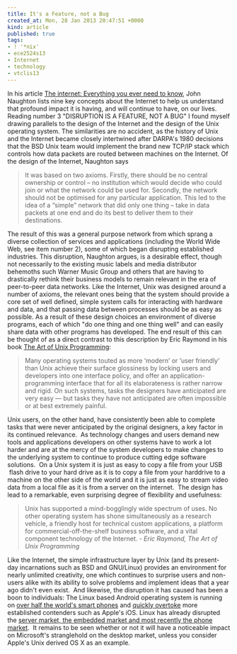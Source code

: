 ```yaml
---
title: It's a Feature, not a Bug
created_at: Mon, 28 Jan 2013 20:47:51 +0000
kind: article
published: true
tags:
- ! '*nix'
- ece2524s13
- Internet
- technology
- vtclis13
---
```


In his article
[The internet: Everything you ever need to know](http://www.guardian.co.uk/technology/2010/jun/20/internet-everything-need-to-know),
John Naughton lists nine key concepts about the Internet to help us
understand that profound impact it is having, and will continue to
have, on our lives. Reading number 3 "DISRUPTION IS A FEATURE, NOT A
BUG" I found myself drawing parallels to the design of the Internet
and the design of the Unix operating system. The similarities are no
accident, as the history of Unix and the Internet became closely
intertwined after DARPA's 1980 decisions that the BSD Unix team would
implement the brand new TCP/IP stack which controls how data packets
are routed between machines on the Internet.  Of the design of the
Internet, Naughton says

>  It was based on two axioms. Firstly, there should be no central
>  ownership or control – no institution which would decide who could
>  join or what the network could be used for. Secondly, the network
>  should not be optimised for any particular application. This led to
>  the idea of a “simple” network that did only one thing – take in
>  data packets at one end and do its best to deliver them to their
>  destinations.

<!-- more -->

The result of this was a general purpose
network from which sprang a diverse collection of services and
applications (including the World Wide Web, see item number 2), some
of which began disrupting established industries. This
disruption, Naughton argues, is a desirable effect, though not
necessarily to the existing music labels and media
distributor behemoths such Warner Music Group and others that are
having to drastically rethink their business models to remain relevant
in the era of peer-to-peer data networks. Like the Internet, Unix was
designed around a number of axioms, the relevant ones being that the
system should provide a core set of well defined, simple system calls
for interacting with hardware and data, and that passing data between
processes should be as easy as possible. As a result of these design
choices an environment of diverse programs, each of which "do one
thing and one thing well" and can easily share data with other
programs has developed. The end result of this can be thought of as a
direct contrast to this description by Eric Raymond in his book
[The Art of Unix Programming](http://www.catb.org/esr/writings/taoup/html/ch01s05.html):

> Many operating systems touted as more ‘modern’ or ‘user friendly’
> than Unix achieve their surface glossiness by locking users and
> developers into one interface policy, and offer an
> application-programming interface that for all its elaborateness is
> rather narrow and rigid. On such systems, tasks the designers have
> anticipated are very easy — but tasks they have not anticipated are
> often impossible or at best extremely painful.

Unix users, on the other hand, have consistently been able to
complete tasks that were never anticipated by the original designers,
a key factor in its continued relevance.  As technology changes and
users demand new tools and applications developers on other systems
have to work a lot harder and are at the mercy of the system
developers to make changes to the underlying system to continue to
produce cutting edge software solutions.  On a Unix system it is just
as easy to copy a file from your USB  flash drive to your hard drive
as it is to copy a file from your harddrive to a machine on the other
side of the world and it is just as easy to stream video data from a
local file as it is from a server on the internet.  The design has
lead to a remarkable, even surprising degree of flexibility and
usefulness:

> Unix has supported a mind-bogglingly wide spectrum of uses. No other
> operating system has shone simultaneously as a research vehicle, a
> friendly host for technical custom applications, a platform for
> commercial-off-the-shelf business software, and a vital component
> technology of the Internet. <cite>- Eric Raymond, The Art of Unix
> Programming</cite>

Like the Internet, the simple infrastructure layer by Unix (and its
present-day incarnations such as BSD and GNU/Linux) provides an
environment for nearly unlimited creativity, one which continues to
surprise users and non-users alike with its ability to solve problems
and implement ideas that a year ago didn't even exist.  And likewise,
the disruption it has caused has been a boon to individuals: The Linux
based Android operating system is running on
[over half the world's smart phones](http://www.gartner.com/newsroom/id/2237315)
and
[quickly overtoke](http://en.wikipedia.org/wiki/Mobile_operating_system#Market_share) more
established contenders such as Apple's iOS. Linux has already
disrupted the
[server market, the embedded market and most recently the phone market](http://softwareandunicycles.wordpress.com/2010/07/31/does-desktop-linux-need-a-killer-app/).  It
remains to be seen whether or not it will have a noticeable impact on
Microsoft's stranglehold on the desktop market, unless you consider
Apple's Unix derived OS X as an example.

